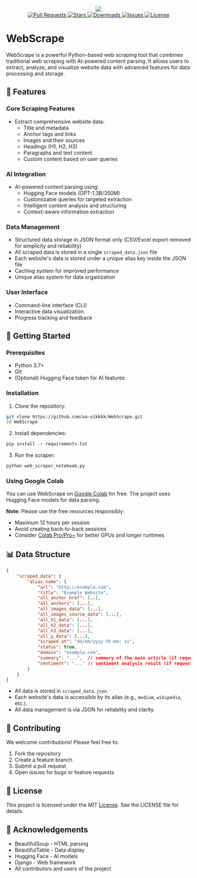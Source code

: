 <p align="center">
   <img  src="https://github.com/user-attachments/assets/da6e866b-fab6-435c-b860-aed5c13b8984"/>
   </br>
   <a href="https://github.com/aa-sikkkk/WebScrape/pulls">
       <img src="https://img.shields.io/github/issues-pr/aa-sikkkk/WebScrape" alt="Pull Requests"/>
   </a>
   <a href="https://github.com/aa-sikkkk/WebScrape/stargazers">
       <img src="https://img.shields.io/github/stars/aa-sikkkk/WebScrape" alt="Stars"/>
   </a>
   <a href="https://github.com/aa-sikkkk/WebScrape/releases">
       <img src="https://img.shields.io/github/downloads/aa-sikkkk/WebScrape/total" alt="Downloads"/>
   </a>
   <a href="https://github.com/aa-sikkkk/WebScrape/issues">
       <img src="https://img.shields.io/github/issues/aa-sikkkk/WebScrape" alt="Issues"/>
   </a>
   <a href="https://github.com/aa-sikkkk/WebScrape/blob/main/LICENSE">
       <img src="https://img.shields.io/github/license/aa-sikkkk/WebScrape" alt="License"/>
   </a>
</p>

# WebScrape

WebScrape is a powerful Python-based web scraping tool that combines traditional web scraping with AI-powered content parsing. It allows users to extract, analyze, and visualize website data with advanced features for data processing and storage.

## 🌟 Features

### Core Scraping Features
- Extract comprehensive website data:
  - Title and metadata
  - Anchor tags and links
  - Images and their sources
  - Headings (H1, H2, H3)
  - Paragraphs and text content
  - Custom content based on user queries

### AI Integration
- AI-powered content parsing using:
  - Hugging Face models (OPT-1.3B/350M)
  - Customizable queries for targeted extraction
  - Intelligent content analysis and structuring
  - Context-aware information extraction

### Data Management
- Structured data storage in JSON format only (CSV/Excel export removed for simplicity and reliability)
- All scraped data is stored in a single `scraped_data.json` file
- Each website's data is stored under a unique alias key inside the JSON file
- Caching system for improved performance
- Unique alias system for data organization

### User Interface
- Command-line interface (CLI)
- Interactive data visualization
- Progress tracking and feedback

## 🚀 Getting Started

### Prerequisites
- Python 3.7+
- Git
- (Optional) Hugging Face token for AI features

### Installation

1. Clone the repository:
```bash
git clone https://github.com/aa-sikkkk/WebScrape.git
cd WebScrape
```

2. Install dependencies:
```bash
pip install -r requirements.txt
```

3. Run the scraper:
```bash
python web_scraper_notebook.py
```

### Using Google Colab
You can use WebScrape on [Google Colab](https://colab.research.google.com/drive/1t03WODhStp3oYeFthi4r9gZuNXCR31lE?usp=sharing) for free. The project uses Hugging Face models for data parsing.

**Note:** Please use the free resources responsibly:
- Maximum 12 hours per session
- Avoid creating back-to-back sessions
- Consider [Colab Pro/Pro+](https://colab.research.google.com/signup/pricing) for better GPUs and longer runtimes

## 📊 Data Structure

```json
{
    "scraped_data": {
        "alias_name": {
            "url": "http://example.com",
            "title": "Example Website",
            "all_anchor_href": [..],
            "all_anchors": [...],
            "all_images_data": [...],
            "all_images_source_data": [...],
            "all_h1_data": [...],
            "all_h2_data": [...],
            "all_h3_data": [...],
            "all_p_data": [...],
            "scraped_at": "dd/mm/yyyy hh:mm: ss",
            "status": true,
            "domain": "example.com",
            "summary": "...",  // summary of the main article (if requested)
            "sentiment": "..." // sentiment analysis result (if requested)
        }
    }
}
```

- All data is stored in `scraped_data.json`.
- Each website's data is accessible by its alias (e.g., `medium`, `wikipedia`, etc.).
- All data management is via JSON for reliability and clarity.


## 🤝 Contributing

We welcome contributions! Please feel free to:
1. Fork the repository
2. Create a feature branch
3. Submit a pull request
4. Open issues for bugs or feature requests

## 📝 License

This project is licensed under the MIT [License](LICENSE). See the LICENSE file for details.

## 🙏 Acknowledgements

- BeautifulSoup - HTML parsing
- BeautifulTable - Data display
- Hugging Face - AI models
- Django - Web framework
- All contributors and users of the project
